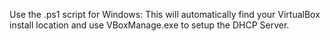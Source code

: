 Use the .ps1 script for Windows:
    This will automatically find your VirtualBox install location and use VBoxManage.exe to setup the DHCP Server.

